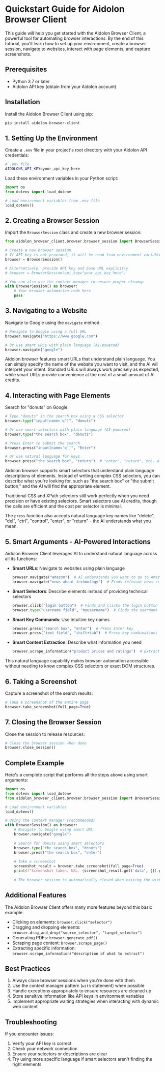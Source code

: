 # Quickstart Guide for Aidolon Browser Client

This guide will help you get started with the Aidolon Browser Client, a powerful tool for automating browser interactions. By the end of this tutorial, you'll learn how to set up your environment, create a browser session, navigate to websites, interact with page elements, and capture screenshots.

## Prerequisites

- Python 3.7 or later
- Aidolon API key (obtain from your Aidolon account)

## Installation

Install the Aidolon Browser Client using pip:

```bash
pip install aidolon-browser-client
```

## 1. Setting Up the Environment

Create a `.env` file in your project's root directory with your Aidolon API credentials:

```bash
# .env file
AIDOLONS_API_KEY=your_api_key_here
```

Load these environment variables in your Python script:

```python
import os
from dotenv import load_dotenv

# Load environment variables from .env file
load_dotenv()
```

## 2. Creating a Browser Session

Import the `BrowserSession` class and create a new browser session:

```python
from aidolon_browser_client.browser.browser_session import BrowserSession

# Create a new browser session
# If API key is not provided, it will be read from environment variables
browser = BrowserSession()

# Alternatively, provide API key and base URL explicitly
# browser = BrowserSession(api_key="your_api_key_here")

# You can also use the context manager to ensure proper cleanup
with BrowserSession() as browser:
    # Your browser automation code here
    pass
```

## 3. Navigating to a Website

Navigate to Google using the `navigate` method:

```python
# Navigate to Google using a full URL
browser.navigate("https://www.google.com")

# Or use smart URLs with plain language (AI-powered)
browser.navigate("google")
```

Aidolon browser features smart URLs that understand plain language. You can simply specify the name of the website you want to visit, and the AI will interpret your intent. Standard URLs will always work precisely as expected, while smart URLs provide convenience at the cost of a small amount of AI credits.

## 4. Interacting with Page Elements

Search for "donuts" on Google:

```python
# Type "donuts" in the search box using a CSS selector
browser.type("input[name='q']", "donuts")

# Or use smart selectors with plain language (AI-powered)
browser.type("the search box", "donuts")

# Press Enter to submit the search
browser.press("input[name='q']", "Enter")

# Or use natural language for keys
browser.press("the search box", "return")  # "enter", "return", etc. all work
```

Aidolon browser supports smart selectors that understand plain language descriptions of elements. Instead of writing complex CSS selectors, you can describe what you're looking for, such as "the search box" or "the submit button," and the AI will find the appropriate element.

Traditional CSS and XPath selectors still work perfectly when you need precision or have existing selectors. Smart selectors use AI credits, though the calls are efficient and the cost per selector is minimal.

The `press` function also accepts natural language key names like "delete", "del", "ctrl", "control", "enter", or "return" - the AI understands what you mean.

## 5. Smart Arguments - AI-Powered Interactions

Aidolon Browser Client leverages AI to understand natural language across all its functions:

- **Smart URLs**: Navigate to websites using plain language
  ```python
  browser.navigate("amazon")  # AI understands you want to go to Amazon
  browser.navigate("news about technology")  # Finds relevant news site
  ```

- **Smart Selectors**: Describe elements instead of providing technical selectors
  ```python
  browser.click("login button")  # Finds and clicks the login button
  browser.type("username field", "myusername")  # Finds the username input
  ```

- **Smart Key Commands**: Use intuitive key names
  ```python
  browser.press("search box", "enter")  # Press Enter key
  browser.press("text field", "shift+tab")  # Press key combinations
  ```

- **Smart Content Extraction**: Describe what information you need
  ```python
  browser.scrape_information("product prices and ratings")  # Extract specific data
  ```

This natural language capability makes browser automation accessible without needing to know complex CSS selectors or exact DOM structures.

## 6. Taking a Screenshot

Capture a screenshot of the search results:

```python
# Take a screenshot of the entire page
browser.take_screenshot(full_page=True)
```

## 7. Closing the Browser Session

Close the session to release resources:

```python
# Close the browser session when done
browser.close_session()
```

## Complete Example

Here's a complete script that performs all the steps above using smart arguments:

```python
import os
from dotenv import load_dotenv
from aidolon_browser_client.browser.browser_session import BrowserSession

# Load environment variables
load_dotenv()

# Using the context manager (recommended)
with BrowserSession() as browser:
    # Navigate to Google using smart URL
    browser.navigate("google")
    
    # Search for donuts using smart selectors
    browser.type("the search box", "donuts")
    browser.press("the search box", "enter")
    
    # Take a screenshot
    screenshot_result = browser.take_screenshot(full_page=True)
    print(f"Screenshot taken. URL: {screenshot_result.get('data', {}).get('screenshot_url')}")
    
    # The browser session is automatically closed when exiting the with block
```

## Additional Features

The Aidolon Browser Client offers many more features beyond this basic example:

- Clicking on elements: `browser.click("selector")`
- Dragging and dropping elements: `browser.drag_and_drop("source_selector", "target_selector")`
- Generating PDFs: `browser.generate_pdf()`
- Scraping page content: `browser.scrape_page()`
- Extracting specific information: `browser.scrape_information("description of what to extract")`

## Best Practices

1. Always close browser sessions when you're done with them
2. Use the context manager pattern (`with` statement) when possible
3. Handle exceptions appropriately to ensure resources are cleaned up
4. Store sensitive information like API keys in environment variables
5. Implement appropriate waiting strategies when interacting with dynamic web content

## Troubleshooting

If you encounter issues:

1. Verify your API key is correct
2. Check your network connection
3. Ensure your selectors or descriptions are clear
4. Try using more specific language if smart selectors aren't finding the right elements
